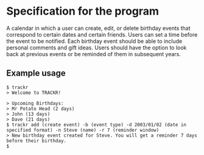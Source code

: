 # Specification for the program

A calendar in which a user can create, edit, or delete birthday events that correspond to certain dates and certain friends. 
Users can set a time before the event to be notified. Each birthday event should be able to include personal comments and gift ideas. 
Users should have the option to look back at previous events or be reminded of them in subsequent years.

## Example usage
```
$ trackr
> Welcome to TRACKR!                                                            

> Upcoming Birthdays:
> Mr Potato Head (2 days)
> John (13 days)
> Dave (21 days)
$ trackr add (create event) -b (event type) -d 2003/01/02 (date in specified format) -n Steve (name) -r 7 (reminder window)
> New birthday event created for Steve. You will get a reminder 7 days before their birthday.
$
```
